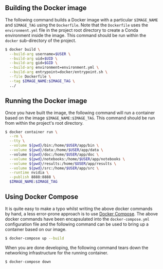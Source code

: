 ## Building the Docker image

The following command builds a Docker image with a particular `$IMAGE_NAME` and `$IMAGE_TAG` using the `Dockerfile`. Note that the `Dockerfile` uses the `environment.yml` file in the project root directory to create a Conda environment inside the image. This command should be run within the `docker` sub-directory of the project.

```bash
$ docker build \
  --build-arg username=$USER \
  --build-arg uid=$UID \
  --build-arg gid=$GID \
  --build-arg environment=environment.yml \
  --build-arg entrypoint=docker/entrypoint.sh \
  --file Dockerfile \
  --tag $IMAGE_NAME:$IMAGE_TAG \
  ../
```

## Running the Docker image

Once you have built the image, the following command will run a container based on the image `$IMAGE_NAME:$IMAGE_TAG`. This command should be run from within the project's root directory.

```bash
$ docker container run \
  --rm \
  --tty \
  --volume ${pwd}/bin:/home/$USER/app/bin \
  --volume ${pwd}/data:/home/$USER/app/data \ 
  --volume ${pwd}/doc:/home/$USER/app/doc \
  --volume ${pwd}/notebooks:/home/$USER/app/notebooks \
  --volume ${pwd}/results:/home/$USER/app/results \
  --volume ${pwd}/src:/home/$USER/app/src \
  --runtime nvidia \
  --publish 8888:8888 \
  $IMAGE_NAME:$IMAGE_TAG
```

## Using Docker Compose

It is quite easy to make a typo whilst writing the above docker commands by hand, a less error-prone approach is to use [Docker Compose](https://docs.docker.com/compose/). The above docker commands have been encapsulated into the `docker-compose.yml` configuration file and the following command can be used to bring up a container based on our image.

```bash
$ docker-compose up --build
```

When you are done developing, the following command tears down the networking infrastructure for the running container.

```bash
$ docker-compose down
```
